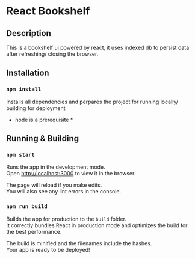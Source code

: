 # React Bookshelf

## Description

This is a bookshelf ui powered by react, it uses indexed db to persist data after refreshing/ closing the browser.

## Installation

### `npm install`

Installs all dependencies and perpares the project for running locally/ building for deployment

* node is a prerequisite *

## Running & Building

### `npm start`

Runs the app in the development mode.<br />
Open [http://localhost:3000](http://localhost:3000) to view it in the browser.

The page will reload if you make edits.<br />
You will also see any lint errors in the console.

### `npm run build`

Builds the app for production to the `build` folder.<br />
It correctly bundles React in production mode and optimizes the build for the best performance.

The build is minified and the filenames include the hashes.<br />
Your app is ready to be deployed!